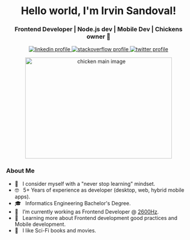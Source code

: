 <h1 align="center">Hello world, I'm Irvin Sandoval!</h1>
<h3 align="center">Frontend Developer | Node.js dev | Mobile Dev | Chickens owner 🐔 </h3>

<p align="center">
  <a href="https://www.linkedin.com/in/irvandoval/">
    <img
      alt="linkedin profile"
      src="https://img.shields.io/badge/-LinkedIn-blue?style=flat-square&logo=Linkedin&logoColor=white&link=https://www.linkedin.com/in/irvandoval/"
     />
  </a>
  <a href="https://stackoverflow.com/users/5797873/irvin-sandoval">
    <img
      alt="stackoverflow profile"
      src="https://img.shields.io/stackexchange/stackoverflow/r/5797873?order=desc&sort=reputation&site=stackoverflow?label=StackOverflow&logo=stackoverflow&style=flat-square"
     />
  </a>
   <a href="https://www.twitter.com/irvandoval">
    <img
      alt="twitter profile"
      src="https://img.shields.io/badge/-Twitter-1ca0f1?style=flat-square&labelColor=1ca0f1&logo=twitter&logoColor=white&link=https://twitter.com/irvandoval"
     />
  </a>
</p>

<p align="center">
  <img
    alt="chicken main image"
    src="https://i.pinimg.com/originals/ef/75/54/ef755473c3d60971cb4ff63c0e6846d5.gif"
    width="400"
    height="275"
  />
</p>

### About Me
  
  - 🤔 &nbsp; I consider myself with a "never stop learning" mindset.
  - 🤓 &nbsp; 5+ Years of experience as developer (desktop, web, hybrid mobile apps).
  - 🎓 &nbsp; Informatics Engineering Bachelor's Degree.
  - 💼 &nbsp; I’m currently working as Frontend Developer @ [2600Hz](https://www.2600hz.com/).
  - 🌱 &nbsp; Learning more about Frontend development good practices and Mobile development.
  - 🤖 &nbsp; I like Sci-Fi books and movies.
